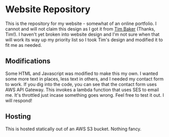 # Website Repository
This is the repository for my website - somewhat of an online portfolio. I cannot and will not claim this design as I got it from [Tim Baker](https://github.com/tbakerx) (Thanks, Tim!). I haven't yet broken into website design and I'm not sure when that will work its way up my priority list so I took Tim's design and modified it to fit me as needed. 

## Modifications
Some HTML and Javascript was modified to make this my own. I wanted some more text in places, less text in others, and I needed my contact form to work. If you dig into the code, you can see that the contact form uses AWS API Gateway. This invokes a lambda function that uses SES to email me. It's throttled just incase something goes wrong. Feel free to test it out. I will respond!

## Hosting
This is hosted statically out of an AWS S3 bucket. Nothing fancy.